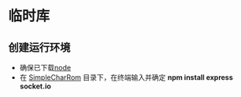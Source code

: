 # 临时库

## 创建运行环境

* 确保已下载[node]("https://nodejs.org/en/download/")
* 在 [SimpleCharRom](./SimpleChatRom/) 目录下，在终端输入并确定 __npm install express socket.io__
